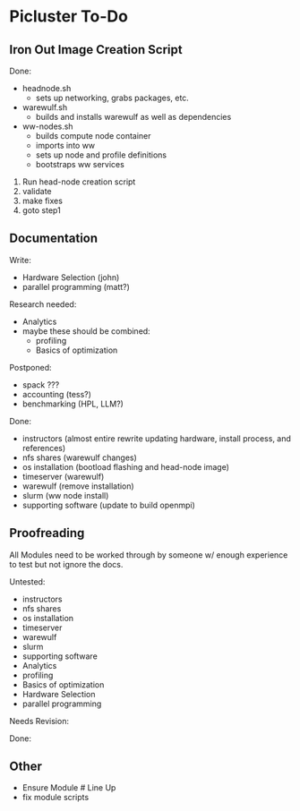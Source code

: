 # Picluster To-Do

## Iron Out Image Creation Script

Done:

- headnode.sh
  - sets up networking, grabs packages, etc.
- warewulf.sh
  - builds and installs warewulf as well as dependencies
- ww-nodes.sh
  - builds compute node container
  - imports into ww
  - sets up node and profile definitions
  - bootstraps ww services

1. Run head-node creation script
2. validate
3. make fixes
4. goto step1

## Documentation

Write:

- Hardware Selection (john)
- parallel programming (matt?)

Research needed:

- Analytics
- maybe these should be combined:
  - profiling
  - Basics of optimization

Postponed:

- spack ???
- accounting (tess?)
- benchmarking (HPL, LLM?)

Done:

- instructors (almost entire rewrite updating hardware, install process, and references)
- nfs shares (warewulf changes)
- os installation (bootload flashing and head-node image)
- timeserver (warewulf)
- warewulf (remove installation)
- slurm (ww node install)
- supporting software (update to build openmpi)

## Proofreading

All Modules need to be worked through by someone w/ enough experience to test but not ignore the docs.

Untested:

- instructors
- nfs shares
- os installation
- timeserver
- warewulf
- slurm
- supporting software
- Analytics
- profiling
- Basics of optimization
- Hardware Selection
- parallel programming

Needs Revision:

Done:

## Other

- Ensure Module # Line Up
- fix module scripts